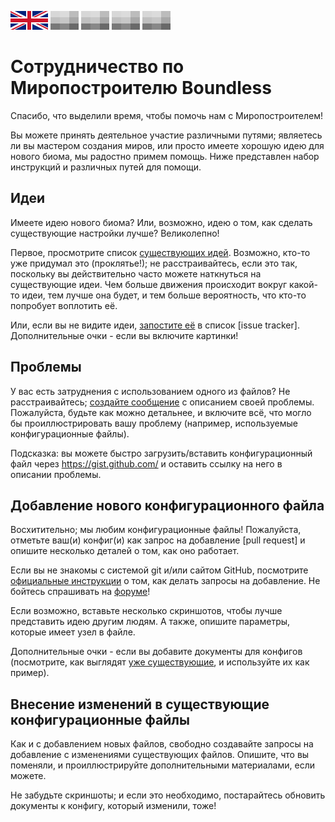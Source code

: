 ﻿[![EN](./local/uk.png)](./CONTRIBUTING.md) ![n/a](./local/plhd.png) ![n/a](./local/plhd.png) ![n/a](./local/plhd.png) ![n/a](./local/plhd.png)

# Сотрудничество по Миропостроителю Boundless

Спасибо, что выделили время, чтобы помочь нам с Миропостроителем!

Вы можете принять деятельное участие различными путями; являетесь ли вы мастером создания миров, или просто имеете хорошую идею для нового биома, мы радостно примем помощь. Ниже представлен набор инструкций и различных путей для помощи.

## Идеи

Имеете идею нового биома? Или, возможно, идею о том, как сделать существующие настройки лучше? Великолепно!

Первое, просмотрите список [существующих идей](https://github.com/turbulenz/boundless.worlds/issues?q=is%3Aopen+is%3Aissue+label%3Aidea). Возможно, кто-то уже придумал это (проклятье!); не расстраивайтесь, если это так, поскольку вы действительно часто можете наткнуться на существующие идеи. Чем больше движения происходит вокруг какой-то идеи, тем лучше она будет, и тем больше вероятность, что кто-то попробует воплотить её.

Или, если вы не видите идеи, [запостите её](https://github.com/turbulenz/boundless.worlds/issues/new) в список [issue tracker]. Дополнительные очки - если вы включите картинки!

## Проблемы

У вас есть затруднения с использованием одного из файлов? Не расстраивайтесь; [создайте сообщение](https://github.com/turbulenz/boundless.worlds/issues/new) с описанием своей проблемы. Пожалуйста, будьте как можно детальнее, и включите всё, что могло бы проиллюстрировать вашу проблему (например, используемые конфигурационные файлы).

Подсказка: вы можете быстро загрузить/вставить конфигурационный файл через https://gist.github.com/ и оставить ссылку на него в описании проблемы.

## Добавление нового конфигурационного файла

Восхитительно; мы любим конфигурационные файлы! Пожалуйста, отметьте ваш(и) конфиг(и) как запрос на добавление [pull request] и опишите несколько деталей о том, как оно работает.

Если вы не знакомы с системой git и/или сайтом GitHub, посмотрите [официальные инструкции](https://help.github.com/articles/using-pull-requests/) о том, как делать запросы на добавление. Не бойтесь спрашивать на [форуме](https://forum.playboundless.com/c/modding)!

Если возможно, вставьте несколько скриншотов, чтобы лучше представить идею другим людям. А также, опишите параметры, которые имеет узел в файле.

Дополнительные очки - если вы добавите документы для конфигов (посмотрите, как выглядят [уже существующие](./docs), и используйте их как пример).

## Внесение изменений в существующие конфигурационные файлы

Как и с добавлением новых файлов, свободно создавайте запросы на добавление с изменениями существующих файлов. Опишите, что вы поменяли, и проиллюстрируйте дополнительными материалами, если можете.

Не забудьте скриншоты; и если это необходимо, постарайтесь обновить документы к конфигу, который изменили, тоже!

